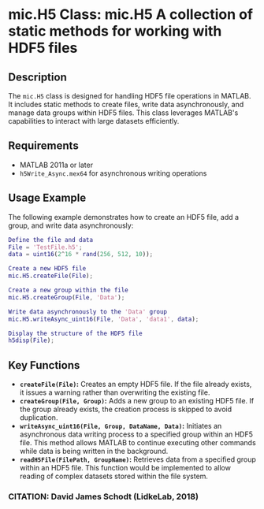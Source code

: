 # mic.H5 Class: mic.H5 A collection of static methods for working with HDF5 files

## Description
The `mic.H5` class is designed for handling HDF5 file operations in MATLAB.
It includes static methods to create files, write data asynchronously, and manage data groups within HDF5 files.
This class leverages MATLAB's capabilities to interact with large datasets efficiently.

## Requirements
- MATLAB 2011a or later
- `h5Write_Async.mex64` for asynchronous writing operations

## Usage Example
The following example demonstrates how to create an HDF5 file, add a group, and write data asynchronously:
```matlab
Define the file and data
File = 'TestFile.h5';
data = uint16(2^16 * rand(256, 512, 10));

Create a new HDF5 file
mic.H5.createFile(File);

Create a new group within the file
mic.H5.createGroup(File, 'Data');

Write data asynchronously to the 'Data' group
mic.H5.writeAsync_uint16(File, 'Data', 'data1', data);

Display the structure of the HDF5 file
h5disp(File);
```
## Key Functions
- **`createFile(File)`:** Creates an empty HDF5 file. If the file already exists, it issues a warning rather than overwriting the existing file.
- **`createGroup(File, Group)`:** Adds a new group to an existing HDF5 file. If the group already exists, the creation process is skipped to avoid duplication.
- **`writeAsync_uint16(File, Group, DataName, Data)`:** Initiates an asynchronous data writing process to a specified group within an HDF5 file. This method allows MATLAB to continue executing other commands while data is being written in the background.
- **`readH5File(FilePath, GroupName)`:** Retrieves data from a specified group within an HDF5 file. This function would be implemented to allow reading of complex datasets stored within the file system.
### CITATION: David James Schodt (LidkeLab, 2018)

